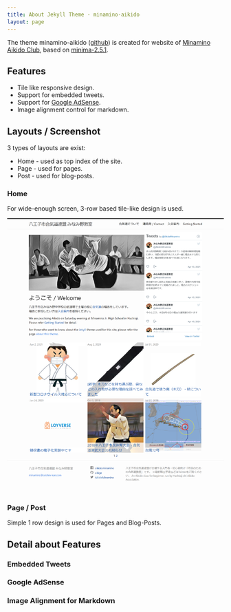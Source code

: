 ```yaml
---
title: About Jekyll Theme - minamino-aikido
layout: page
---
```


The theme minamino-aikido ([github](https://github.com/aikige/minamino-aikido)) is created for website of [Minamino Aikido Club](https://aikige.github.io/minamino-aikido/), based on [minima-2.5.1](https://github.com/jekyll/minima/releases/tag/v2.5.1).

## Features

* Tile like responsive design.
* Support for embedded tweets.
* Support for [Google AdSense](https://www.google.com/adsense).
* Image alignment control for markdown.

## Layouts / Screenshot

3 types of layouts are exist:

* Home - used as top index of the site.
* Page - used for pages.
* Post - used for blog-posts.

### Home

For wide-enough screen, 3-row based tile-like design is used.

![1200px](../assets/img/screenshot_1200.png)

### Page / Post

Simple 1 row design is used for Pages and Blog-Posts.

## Detail about Features

### Embedded Tweets

### Google AdSense

### Image Alignment for Markdown


